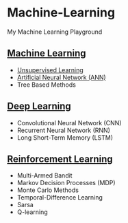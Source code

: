 # Machine-Learning  
My Machine Learning Playground  
  
## [Machine Learning](https://github.com/DonghaoQiao/Machine-Learning/tree/master/Machine%20Learning)  
* [Unsupervised Learning](https://github.com/DonghaoQiao/Machine-Learning/tree/master/Machine%20Learning/Unsupervised%20Learning)  
* [Artificial Neural Network (ANN)](https://github.com/DonghaoQiao/Machine-Learning/blob/master/Machine%20Learning/Perceptron%26Adaline.py)  
* Tree Based Methods  
  
## [Deep Learning](https://github.com/DonghaoQiao/Machine-Learning/tree/master/Deep%20Learning)  
* Convolutional Neural Network (CNN)  
* Recurrent Neural Network (RNN)  
* Long Short-Term Memory (LSTM)  
  
## [Reinforcement Learning](https://github.com/DonghaoQiao/Machine-Learning/tree/master/Reinforcement%20Learning)  
* Multi-Armed Bandit  
* Markov Decision Processes (MDP)  
* Monte Carlo Methods  
* Temporal-Difference Learning  
* Sarsa  
* Q-learning  
